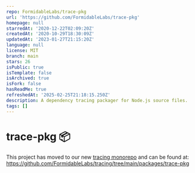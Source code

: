 ```yaml
---
repo: FormidableLabs/trace-pkg
url: 'https://github.com/FormidableLabs/trace-pkg'
homepage: null
starredAt: '2020-12-22T02:09:20Z'
createdAt: '2020-10-29T18:30:09Z'
updatedAt: '2023-01-27T21:15:20Z'
language: null
license: MIT
branch: main
stars: 26
isPublic: true
isTemplate: false
isArchived: true
isFork: false
hasReadMe: true
refreshedAt: '2025-02-25T21:18:15.250Z'
description: A dependency tracing packager for Node.js source files.
tags: []
---
```


trace-pkg 📦
============

This project has moved to our new [tracing monorepo](https://github.com/FormidableLabs/tracing) and can be found at: https://github.com/FormidableLabs/tracing/tree/main/packages/trace-pkg
